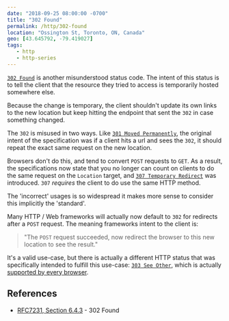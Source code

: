 ```yaml
---
date: "2018-09-25 08:00:00 -0700"
title: "302 Found"
permalink: /http/302-found
location: "Ossington St, Toronto, ON, Canada"
geo: [43.645792, -79.419027]
tags:
   - http
   - http-series
---
```


[`302 Found`][1] is another misunderstood status code. The intent of this
status is to tell the client that the resource they tried to access is
temporarily hosted somewhere else.

Because the change is temporary, the client shouldn't update its own links
to the new location but keep hitting the endpoint that sent the `302` in
case something changed.

The `302` is misused in two ways. Like [`301 Moved Permanently`][2], the
original intent of the specification was if a client hits a url and sees the
`302`, it should repeat the exact same request on the new location.

Browsers don't do this, and tend to convert `POST` requests to `GET`. As a
result, the specifications now state that you no longer can count on clients
to do the same request on the `Location` target, and
[`307 Temporary Redirect`][3] was introduced. `307` _requires_ the client to
do use the same HTTP method.

The 'incorrect' usages is so widespread it makes more sense to consider this
implicitly the 'standard'.

Many HTTP / Web frameworks will actually now default to `302` for redirects
after a `POST` request. The meaning frameworks intent to the client is:

> "The `POST` request succeeded, now redirect the browser to this new location
> to see the result."

It's a valid use-case, but there is actually a different HTTP status that was
specifically intended to fulfill this use-case: [`303 See Other`][4], which is
actually [supported by every browser][5].


References
----------

* [RFC7231, Section 6.4.3][1] - 302 Found

[1]: https://tools.ietf.org/html/rfc7231#section-6.4.3 "302 Found"
[2]: /http/301-moved-permanently
[3]: /http/307-temporary-redirect
[4]: /http/303-see-other
[5]: https://developer.mozilla.org/en-US/docs/Web/HTTP/Status/303
